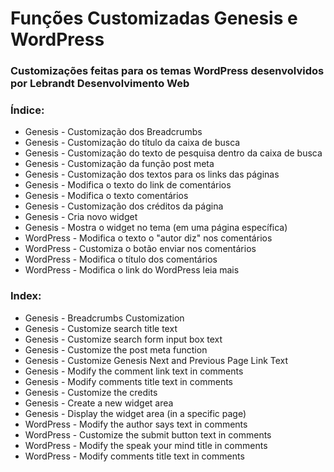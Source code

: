 # Funções Customizadas Genesis e WordPress
### Customizações feitas para os temas WordPress desenvolvidos por Lebrandt Desenvolvimento Web

### Índice:

* Genesis - Customização dos Breadcrumbs
* Genesis - Customização do título da caixa de busca
* Genesis - Customização do texto de pesquisa dentro da caixa de busca
* Genesis - Customização da função post meta
* Genesis - Customização dos textos para os links das páginas
* Genesis - Modifica o texto do link de comentários
* Genesis - Modifica o texto comentários
* Genesis - Customização dos créditos da página
* Genesis - Cria novo widget
* Genesis - Mostra o widget no tema (em uma página específica)
* WordPress - Modifica o texto o "autor diz" nos comentários
* WordPress - Customiza o botão enviar nos comentários
* WordPress - Modifica o título dos comentários
* WordPress - Modifica o link do WordPress leia mais

### Index:

* Genesis - Breadcrumbs Customization
* Genesis - Customize search title text
* Genesis - Customize search form input box text
* Genesis - Customize the post meta function
* Genesis - Customize Genesis Next and Previous Page Link Text
* Genesis - Modify the comment link text in comments
* Genesis - Modify comments title text in comments
* Genesis - Customize the credits
* Genesis - Create a new widget area
* Genesis - Display the widget area (in a specific page)
* WordPress - Modify the author says text in comments
* WordPress - Customize the submit button text in comments
* WordPress - Modify the speak your mind title in comments
* WordPress - Modify comments title text in comments